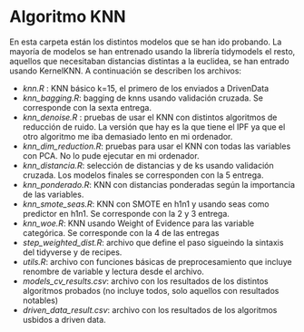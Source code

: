 # Algoritmo KNN

En esta carpeta están los distintos modelos que se han ido probando. La mayoría de modelos se han entrenado usando la librería tidymodels el resto, aquellos que necesitaban distancias distintas a la euclidea, se han entrado usando KernelKNN. A continuación se describen los archivos:

- *knn.R* : KNN básico k=15, el primero de los enviados a DrivenData
- *knn_bagging.R*: bagging de knns usando validación cruzada. Se corresponde con la sexta entrega.
- *knn_denoise.R* : pruebas de usar el KNN con distintos algoritmos de reducción de ruido. La versión que hay es la que tiene el IPF ya que el otro algoritmo me iba demasiado lento en mi ordenador.
- *knn_dim_reduction.R*: pruebas para usar el KNN con todas las variables con PCA. No lo pude ejecutar en mi ordenador.
- *knn_distancia.R*: selección de distancias  y de ks usando validación cruzada. Los modelos finales se corresponden con la 5 entrega.
- *knn_ponderado.R*: KNN con distancias ponderadas según la importancia de las variables.
- *knn_smote_seas.R*: KNN con SMOTE en h1n1 y usando seas como predictor en h1n1. Se corresponde con la 2 y 3 entrega.
- *knn_woe.R*: KNN usando Weight of Evidence para las variable categórica. Se corresponde con la 4 de las entregas
- *step_weighted_dist.R*: archivo que define el paso sigueindo la sintaxis del tidyverse y de recipes.
- *utils.R*: archivo con funciones básicas de preprocesamiento que incluye renombre de variable y lectura desde el archivo.
- *models_cv_results.csv*: archivo con los resultados de los distintos algoritmos probados (no incluye todos, solo aquellos con resultados notables)
- *driven_data_result.csv*: archivo con los resultados de los algoritmos usbidos a driven data. 
